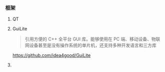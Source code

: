 

### 框架

1. QT

2. GuiLite

   > 引用方便的 C++ 全平台 GUI 库。能够使用在 PC 端、移动设备、物联网设备甚至是没有操作系统的单片机，还支持多种开发语言和三方库

   https://github.com/idea4good/GuiLite

3. 

